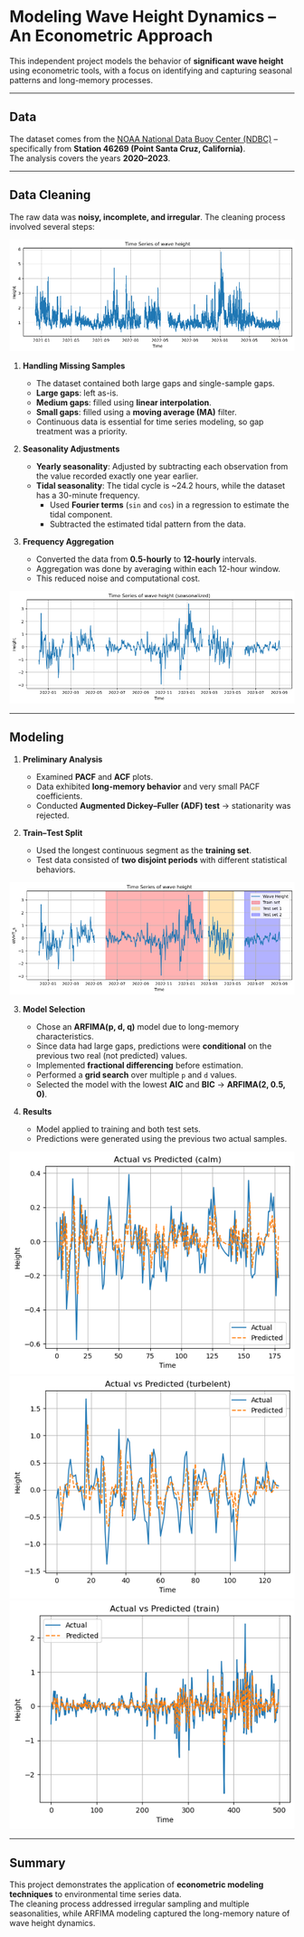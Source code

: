 # Modeling Wave Height Dynamics – An Econometric Approach

This independent project models the behavior of **significant wave height** using econometric tools, with a focus on identifying and capturing seasonal patterns and long-memory processes.

---

## Data

The dataset comes from the [NOAA National Data Buoy Center (NDBC)](https://www.ndbc.noaa.gov/) – specifically from **Station 46269 (Point Santa Cruz, California)**.  
The analysis covers the years **2020–2023**.

---

## Data Cleaning

The raw data was **noisy, incomplete, and irregular**. The cleaning process involved several steps:

![Raw data](plt/raw_data.png)

1. **Handling Missing Samples**  
   - The dataset contained both large gaps and single-sample gaps.  
   - **Large gaps**: left as-is.  
   - **Medium gaps**: filled using **linear interpolation**.  
   - **Small gaps**: filled using a **moving average (MA)** filter.  
   - Continuous data is essential for time series modeling, so gap treatment was a priority.

2. **Seasonality Adjustments**  
   - **Yearly seasonality**: Adjusted by subtracting each observation from the value recorded exactly one year earlier.  
   - **Tidal seasonality**: The tidal cycle is ~24.2 hours, while the dataset has a 30-minute frequency.  
     - Used **Fourier terms** (`sin` and `cos`) in a regression to estimate the tidal component.  
     - Subtracted the estimated tidal pattern from the data.

3. **Frequency Aggregation**  
   - Converted the data from **0.5-hourly** to **12-hourly** intervals.  
   - Aggregation was done by averaging within each 12-hour window.  
   - This reduced noise and computational cost.

![Seasonality-adjusted data](plt/seas_data.png)

---

## Modeling

1. **Preliminary Analysis**  
   - Examined **PACF** and **ACF** plots.  
   - Data exhibited **long-memory behavior** and very small PACF coefficients.  
   - Conducted **Augmented Dickey–Fuller (ADF) test** → stationarity was rejected.

2. **Train–Test Split**  
   - Used the longest continuous segment as the **training set**.  
   - Test data consisted of **two disjoint periods** with different statistical behaviors.

![Train–test split](plt/train-test.png)

3. **Model Selection**  
   - Chose an **ARFIMA(p, d, q)** model due to long-memory characteristics.  
   - Since data had large gaps, predictions were **conditional** on the previous two real (not predicted) values.  
   - Implemented **fractional differencing** before estimation.  
   - Performed a **grid search** over multiple `p` and `d` values.  
   - Selected the model with the lowest **AIC** and **BIC** → **ARFIMA(2, 0.5, 0)**.

4. **Results**  
   - Model applied to training and both test sets.  
   - Predictions were generated using the previous two actual samples.

![Prediction – Test Set 1](plt/pred1.png)  
![Prediction – Test Set 2](plt/pred_test2.png)  
![Prediction – Training Set](plt/train_pred.png)

---

## Summary

This project demonstrates the application of **econometric modeling techniques** to environmental time series data.  
The cleaning process addressed irregular sampling and multiple seasonalities, while ARFIMA modeling captured the long-memory nature of wave height dynamics.


